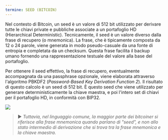 ```yaml
---
termine: SEED (BITCOIN)
---
```


Nel contesto di Bitcoin, un seed è un valore di 512 bit utilizzato per derivare tutte le chiavi private e pubbliche associate a un portafoglio HD (Hierarchical Deterministic). Tecnicamente, il seed è un valore diverso dalla frase di recupero (o mnemonica). La frase, che è tipicamente composta da 12 o 24 parole, viene generata in modo pseudo-casuale da una fonte di entropia e completata da un checksum. Questa frase facilita il backup umano fornendo una rappresentazione testuale del valore alla base del portafoglio.

Per ottenere il seed effettivo, la frase di recupero, eventualmente accompagnata da una passphrase opzionale, viene elaborata attraverso l'algoritmo PBKDF2 (*Password-Based Key Derivation Function 2*). Il risultato di questo calcolo è un seed di 512 bit. È questo seed che viene utilizzato per generare deterministicamente la chiave maestra, e poi l'intero set di chiavi per il portafoglio HD, in conformità con BIP32.

![](../../dictionnaire/assets/31.png)

> ► *Tuttavia, nel linguaggio comune, la maggior parte dei bitcoiner si riferisce alla frase mnemonica quando parlano di "seed", e non allo stato intermedio di derivazione che si trova tra la frase mnemonica e la chiave maestra.*